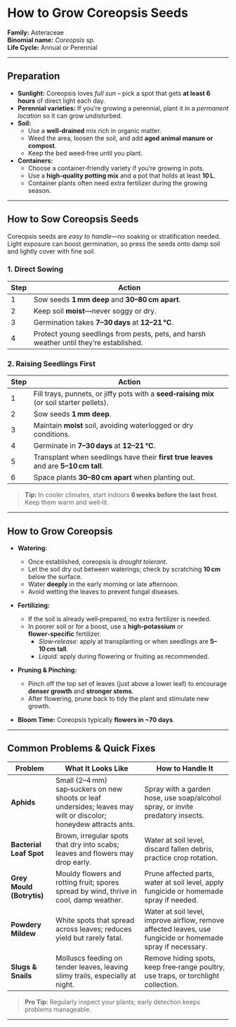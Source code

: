 # How to Grow Coreopsis Seeds

**Family:** Asteraceae  
**Binomial name:** _Coreopsis sp._  
**Life Cycle:** Annual or Perennial  

---

## Preparation

- **Sunlight:** Coreopsis loves *full sun* – pick a spot that gets **at least 6 hours** of direct light each day.  
- **Perennial varieties:** If you’re growing a perennial, plant it in a *permanent location* so it can grow undisturbed.  
- **Soil:**  
  - Use a **well‑drained** mix rich in organic matter.  
  - Weed the area, loosen the soil, and add **aged animal manure or compost**.  
  - Keep the bed weed‑free until you plant.  
- **Containers:**  
  - Choose a container‑friendly variety if you’re growing in pots.  
  - Use a **high‑quality potting mix** and a pot that holds at least **10 L**.  
  - Container plants often need extra fertilizer during the growing season.

---

## How to Sow Coreopsis Seeds

Coreopsis seeds are *easy to handle*—no soaking or stratification needed. Light exposure can boost germination, so press the seeds onto damp soil and lightly cover with fine soil.

### 1. Direct Sowing

| Step | Action |
|------|--------|
| 1 | Sow seeds **1 mm deep** and **30–80 cm apart**. |
| 2 | Keep soil **moist**—never soggy or dry. |
| 3 | Germination takes **7–30 days** at **12–21 °C**. |
| 4 | Protect young seedlings from pests, pets, and harsh weather until they’re established. |

### 2. Raising Seedlings First

| Step | Action |
|------|--------|
| 1 | Fill trays, punnets, or jiffy pots with a **seed‑raising mix** (or soil starter pellets). |
| 2 | Sow seeds **1 mm deep**. |
| 3 | Maintain **moist** soil, avoiding waterlogged or dry conditions. |
| 4 | Germinate in **7–30 days** at **12–21 °C**. |
| 5 | Transplant when seedlings have their **first true leaves** and are **5–10 cm tall**. |
| 6 | Space plants **30–80 cm apart** when planting out. |

> **Tip:** In cooler climates, start indoors **6 weeks before the last frost**. Keep them warm and well‑lit.

---

## How to Grow Coreopsis

- **Watering:**  
  - Once established, coreopsis is *drought tolerant*.  
  - Let the soil dry out between waterings; check by scratching **10 cm** below the surface.  
  - Water **deeply** in the early morning or late afternoon.  
  - Avoid wetting the leaves to prevent fungal diseases.  

- **Fertilizing:**  
  - If the soil is already well‑prepared, no extra fertilizer is needed.  
  - In poorer soil or for a boost, use a **high‑potassium** or **flower‑specific** fertilizer.  
    - *Slow‑release:* apply at transplanting or when seedlings are **5–10 cm tall**.  
    - *Liquid:* apply during flowering or fruiting as recommended.  

- **Pruning & Pinching:**  
  - Pinch off the top set of leaves (just above a lower leaf) to encourage **denser growth** and **stronger stems**.  
  - After flowering, prune back to tidy the plant and stimulate new growth.  

- **Bloom Time:** Coreopsis typically **flowers in ~70 days**.

---

## Common Problems & Quick Fixes

| Problem | What It Looks Like | How to Handle It |
|---------|--------------------|------------------|
| **Aphids** | Small (2–4 mm) sap‑suckers on new shoots or leaf undersides; leaves may wilt or discolor; honeydew attracts ants. | Spray with a garden hose, use soap/alcohol spray, or invite predatory insects. |
| **Bacterial Leaf Spot** | Brown, irregular spots that dry into scabs; leaves and flowers may drop early. | Water at soil level, discard fallen debris, practice crop rotation. |
| **Grey Mould (Botrytis)** | Mouldy flowers and rotting fruit; spores spread by wind, thrive in cool, damp weather. | Prune affected parts, water at soil level, apply fungicide or homemade spray if needed. |
| **Powdery Mildew** | White spots that spread across leaves; reduces yield but rarely fatal. | Water at soil level, improve airflow, remove affected leaves, use fungicide or homemade spray if necessary. |
| **Slugs & Snails** | Molluscs feeding on tender leaves, leaving slimy trails, especially at night. | Remove hiding spots, keep free‑range poultry, use traps, or torchlight collection. |

> **Pro Tip:** Regularly inspect your plants; early detection keeps problems manageable.

---